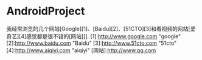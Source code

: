 # AndroidProject
我经常浏览的几个网站[Google][1]、[Baidu][2]、[51CTO][3]和看视频的网站[爱奇艺][4]感觉都是很不错的[网站][].
  [1]:http://www.google.com "google"
  [2]:http://www.baidu.com "Baidu"
  [3]:http://www.51cto.com "51cto"
  [4]:http://www.aiqiyi.com "aiqiyi"
  [网站]:http://www.qq.com
